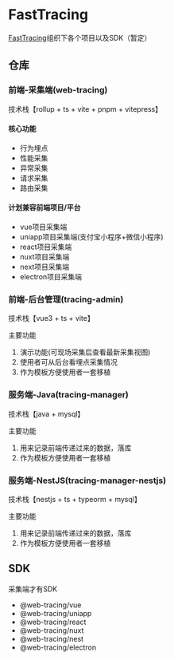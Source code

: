 # FastTracing
[FastTracing](https://github.com/FastTracing)组织下各个项目以及SDK（暂定）

## 仓库
### 前端-采集端(web-tracing)
技术栈【rollup + ts + vite + pnpm + vitepress】

#### 核心功能
+ 行为埋点
+ 性能采集
+ 异常采集
+ 请求采集
+ 路由采集

#### 计划兼容前端项目/平台
+ vue项目采集端
+ uniapp项目采集端(支付宝小程序+微信小程序)
+ react项目采集端
+ nuxt项目采集端
+ next项目采集端
+ electron项目采集端

### 前端-后台管理(tracing-admin)
技术栈【vue3 + ts + vite】

主要功能
1. 演示功能(可现场采集后查看最新采集视图)
2. 使用者可从后台看埋点采集情况
3. 作为模板方便使用者一套移植

### 服务端-Java(tracing-manager)
技术栈【java + mysql】

主要功能
1. 用来记录前端传递过来的数据，落库
2. 作为模板方便使用者一套移植

### 服务端-NestJS(tracing-manager-nestjs)
技术栈【nestjs + ts + typeorm + mysql】

主要功能
1. 用来记录前端传递过来的数据，落库
2. 作为模板方便使用者一套移植

## SDK
采集端才有SDK

+ @web-tracing/vue
+ @web-tracing/uniapp
+ @web-tracing/react
+ @web-tracing/nuxt
+ @web-tracing/nest
+ @web-tracing/electron